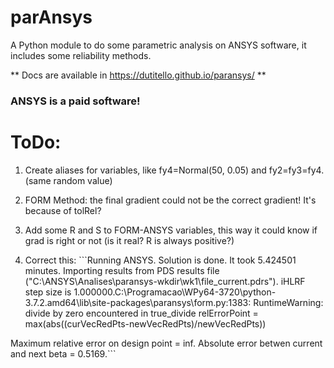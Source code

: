 # parAnsys
A Python module to do some parametric analysis on ANSYS software, it includes some reliability methods.

** Docs are available in https://dutitello.github.io/paransys/ **

### ANSYS is a paid software!

# ToDo:
1) Create aliases for variables, like fy4=Normal(50, 0.05) and fy2=fy3=fy4. (same random value)
   
2) FORM Method: the final gradient could not be the correct gradient! It's because of tolRel? 
   
3) Add some R and S to FORM-ANSYS variables, this way it could know if grad is right or not (is it real? R is always positive?)
   
4) Correct this: ```Running ANSYS.
Solution is done. It took 5.424501 minutes.
Importing results from PDS results file ("C:\ANSYS\Analises\paransys-wkdir\wk1\file_current.pdrs").
iHLRF step size is 1.000000.C:\Programacao\WPy64-3720\python-3.7.2.amd64\lib\site-packages\paransys\form.py:1383: RuntimeWarning: divide by zero encountered in true_divide
  relErrorPoint = max(abs((curVecRedPts-newVecRedPts)/newVecRedPts))

Maximum relative error on design point = inf.
Absolute error betwen current and next beta = 0.5169.```

